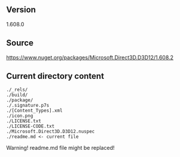 ## Version
1.608.0

## Source
https://www.nuget.org/packages/Microsoft.Direct3D.D3D12/1.608.2

## Current directory content
```
./_rels/
./build/
./package/
./.signature.p7s
./[Content_Types].xml
./icon.png
./LICENSE.txt
./LICENSE-CODE.txt
./Microsoft.Direct3D.D3D12.nuspec
./readme.md <- current file
```
Warning! readme.md file might be replaced!